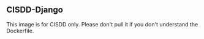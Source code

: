 ## CISDD-Django
This image is for CISDD only. Please don't pull it if you don't understand the Dockerfile.

